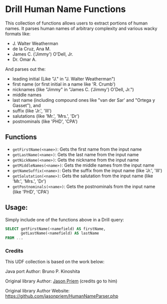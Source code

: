 # Drill Human Name Functions
This collection of functions allows users to extract portions of human names.
It parses human names of arbitrary complexity and various wacky formats like:

* J. Walter Weatherman
* de la Cruz, Ana M.
* James C. ('Jimmy') O'Dell, Jr.
* Dr. Omar A.

And parses out the:

* leading initial (Like "J." in "J. Walter Weatherman")
* first name (or first initial in a name like 'R. Crumb')
* nicknames (like "Jimmy" in "James C. ('Jimmy') O'Dell, Jr.")
* middle names
* last name (including compound ones like "van der Sar' and "Ortega y Gasset"), and
* suffix (like 'Jr.', 'III')
* salutations (like 'Mr.', 'Mrs.', 'Dr')
* postnominals (like 'PHD', 'CPA')

## Functions

* `getFirstName(<name>)`:  Gets the first name from the input name
* `getLastName(<name>)`:  Gets the last name from the input name
* `getNickName(<name>)`:  Gets the nickname from the input name
* `getMiddleNames(<name>)`:  Gets the middle names from the input name
* `getNameSuffix(<name>)`:  Gets the suffix from the input name (like 'Jr.', 'III')
* `getSalutation(<name>)`:  Gets the salutation from the input name (like 'Mr.', 'Mrs.', 'Dr')
* `getPostnominals(<name>)`:  Gets the postnominals from the input name (like 'PHD', 'CPA')

## Usage:
Simply include one of the functions above in a Drill query:

```sql
SELECT getFirstName(<namefield) AS firstName, 
       getLastName(<namefield) AS lastName 
FROM ...
```


### Credits
This UDF collection is based on the work below:

Java port Author: Bruno P. Kinoshita

Original library Author: [Jason Priem](https://github.com/jasonpriem) (credits go to him)

Original library Author Website: https://github.com/jasonpriem/HumanNameParser.php
